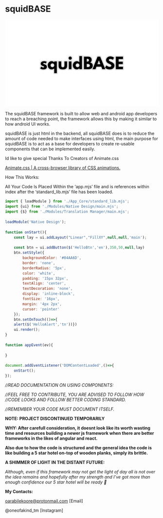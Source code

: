 # squidBASE

![squidBASE](squidBASE.png)

The squidBASE framework is built to allow web and android app developers to reach a breaching point, the framework allows this by making it similar to how android UI works.

squidBASE is just html in the backend, all squidBASE does is to reduce the amount of code needed to make interfaces using html, the main purpose for squidBASE is to act as a base for developers to create re-usable components that can be implemented easily.

Id like to give special Thanks To Creators of Animate.css

[Animate.css | A cross-browser library of CSS animations.](https://animate.style/)

How This Works:

All Your Code Is Placed Within the ‘app.mjs’ file and is references within index after the ‘standard_lib.mjs’ file has been loaded.

```jsx
import { loadModule } from './App_Core/standard_lib.mjs';
import {ui} from './Modules/Native Design/main.mjs';
import {$} from './Modules/Translation Manager/main.mjs';

loadModule('Native Design');

function onStart(){
    const lay = ui.addLayout("Linear","FillXY",null,null,'main');
    
    const btn = ui.addButton($('HelloBtn','en'),350,50,null,lay)
    btn.setStyle({
        backgroundColor: '#04AA6D',
        border: 'none',
        borderRadius: '5px',
        color: 'white',
        padding: '15px 32px',
        textAlign: 'center',
        textDecoration: 'none',
        display: 'inline-block',
        fontSize: '16px',
        margin: '4px 2px',
        cursor: 'pointer'
    });
    btn.setOnTouch(()=>{
    alert($('HelloAlert','tn'))})
    ui.render();
}

function appEvent(ev){
    
}

document.addEventListener('DOMContentLoaded',()=>{
    onStart();
});
```

*//READ DOCUMENTATION ON USING COMPONENTS:*

*//FEEL FREE TO CONTRIBUTE, YOU ARE ADVISED TO FOLLOW HOW
//CODE LOOKS AND FOLLOW BETTER CODING STANDARD.*

*//REMEMBER YOUR CODE MUST DOCUMENT ITSELF.*

**NOTE: PROJECT DISCONTINUED TEMPORARILY**

**WHY: After carefull consideration, it doesnt look like its worth wasting time and resources building a newer js framework when there are better frameworks in the likes of angular and react.**

**Also due to how the code is structured and the general idea the code is like building a 5 star hotel on-top of wooden planks, simply its brittle.**

**A SHIMMER OF LIGHT IN THE DISTANT FUTURE:**

*Although, even if this framework may not get the light of day all is not over the idea remains and hopefully after my strength and I’ve got more than enough confidence our 5 star hotel will be ready 🫠*

**My Contacts:**

oarabilekoore@protonmail.com [Email]

@oneofakind_tm [Instagram]
